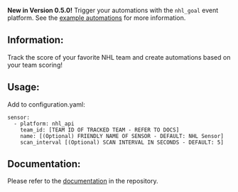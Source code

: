 **New in Version 0.5.0!** Trigger your automations with the `nhl_goal` event platform. See the [example automations](https://github.com/JayBlackedOut/hass-nhlapi/blob/master/automations.md) for more information.

## Information:
Track the score of your favorite NHL team and create automations based on your team scoring!

## Usage:
Add to configuration.yaml:

```
sensor:
  - platform: nhl_api
    team_id: [TEAM ID OF TRACKED TEAM - REFER TO DOCS]
    name: [(Optional) FRIENDLY NAME OF SENSOR - DEFAULT: NHL Sensor]
    scan_interval [(Optional) SCAN INTERVAL IN SECONDS - DEFAULT: 5]
```
## Documentation:
Please refer to the [documentation](https://github.com/JayBlackedOut/hass-nhlapi/) in the repository.
